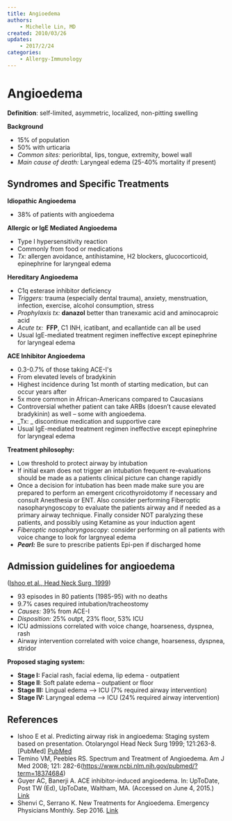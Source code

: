 ```yaml
---
title: Angioedema
authors:
    - Michelle Lin, MD
created: 2010/03/26
updates:
    - 2017/2/24
categories:
    - Allergy-Immunology
---
```


# Angioedema

**Definition**: self-limited, asymmetric, localized, non-pitting swelling

**Background**

- 15% of population
- 50% with urticaria
- _Common sites:_ perioribtal, lips, tongue, extremity, bowel wall
- _Main cause of death:_ Laryngeal edema (25-40% mortality if present)

## Syndromes and Specific Treatments

**Idiopathic Angioedema**

- 38% of patients with angioedema

**Allergic or IgE Mediated Angioedema**

- Type I hypersensitivity reaction
- Commonly from food or medications
- _Tx:_ allergen avoidance, antihistamine, H2 blockers, glucocorticoid, epinephrine for laryngeal edema

**Hereditary Angioedema**

- C1q esterase inhibitor deficiency
- _Triggers:_ trauma (especially dental trauma), anxiety, menstruation, infection, exercise, alcohol consumption, stress
- _Prophylaxis tx:_ **danazol** better than tranexamic acid and aminocaproic acid
- _Acute tx:_  **FFP**, C1 INH, icatibant, and ecallantide can all be used
- Usual IgE-mediated treatment regimen ineffective except epinephrine for laryngeal edema

**ACE Inhibitor Angioedema**

- 0.3-0.7% of those taking ACE-I's
- From elevated levels of bradykinin
- Highest incidence during 1st month of starting medication, but can occur years after 
- 5x more common in African-Americans compared to Caucasians
- Controversial whether patient can take ARBs (doesn’t cause elevated bradykinin) as well – some with angioedema.
- _Tx: _ discontinue medication and supportive care
- Usual IgE-mediated treatment regimen ineffective except epinephrine for laryngeal edema

**Treatment philosophy:** 

- Low threshold to protect airway by intubation
- If initial exam does not trigger an intubation frequent re-evaluations should be made as a patients clinical picture can change rapidly
- Once a decision for intubation has been made make sure you are prepared to perform an emergent cricothyroidotomy if necessary and consult Anesthesia or ENT. Also consider performing Fiberoptic nasopharyngoscopy to evaluate the patients airway and if needed as a primary airway technique. Finally consider NOT paralyzing these patients, and possibly using Ketamine as your induction agent
- _Fiberoptic nasopharyngoscopy_: consider performing on all patients with voice change to look for largnyeal edema
- **_Pearl:_** Be sure to prescribe patients Epi-pen if discharged home

## Admission guidelines for angioedema

([Ishoo et al., Head Neck Surg, 1999](https://www.ncbi.nlm.nih.gov/pubmed/?term=18374684))  

- 93 episodes in 80 patients (1985-95) with no deaths 
- 9.7% cases required intubation/tracheostomy
- _Causes:_ 39% from <span class="drug">ACE-I</span>
- _Disposition:_ 25% outpt, 23% floor, 53% ICU
- ICU admissions correlated with voice change, hoarseness, dyspnea, rash 
- Airway intervention correlated with voice change, hoarseness, dyspnea, stridor

**Proposed staging system:**

- **Stage I:** Facial rash, facial edema, lip edema - outpatient
- **Stage II**: Soft palate edema – outpatient or floor
- **Stage III:** Lingual edema --> ICU (7% required airway intervention)
- **Stage IV:** Laryngeal edema –> ICU (24% required airway intervention)

## References

- Ishoo E et al. Predicting airway risk in angioedema: Staging system based on presentation. Otolaryngol Head Neck Surg 1999; 121:263-8. [PubMed] [PubMed](https://www.ncbi.nlm.nih.gov/pubmed/?term=18374684)
- Temino VM, Peebles RS. Spectrum and Treatment of Angioedema. Am J Med 2008; 121: 282-6(https://www.ncbi.nlm.nih.gov/pubmed/?term=18374684)
- Guyer AC, Banerji A. ACE inhibitor-induced angioedema. In: UpToDate, Post TW (Ed), UpToDate, Waltham, MA. (Accessed on June 4, 2015.) [Link](http://www.uptodate.com/)
- Shenvi C, Serrano K. New Treatments for Angioedema. Emergency Physicians Monthly. Sep 2016. [Link](http://epmonthly.com/article/new-treatments-angioedema/)
